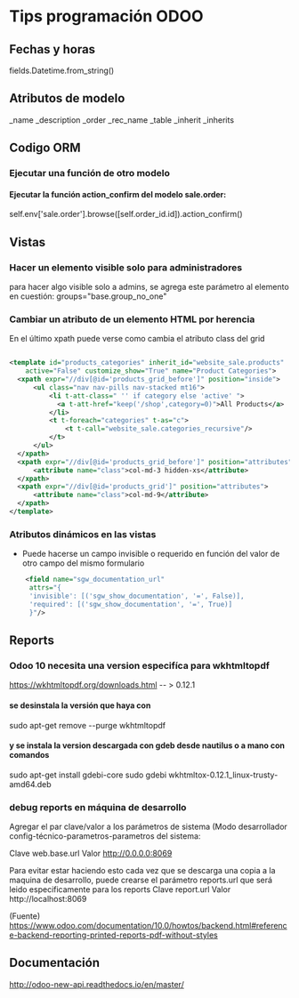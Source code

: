 # Tips programación ODOO

## Fechas y horas

fields.Datetime.from_string()

## Atributos de modelo
 _name
_description
_order
_rec_name
_table
_inherit
_inherits

## Codigo ORM
### Ejecutar una función de otro modelo
#### Ejecutar la función action_confirm del modelo sale.order:
self.env['sale.order'].browse([self.order_id.id]).action_confirm()

## Vistas
### Hacer un elemento visible solo para administradores
 para hacer algo visible solo a admins, se agrega este parámetro al elemento en cuestión: groups="base.group_no_one"

### Cambiar un atributo de un elemento HTML por herencia
En el último xpath puede verse como cambia el atributo class del grid

```XML

<template id="products_categories" inherit_id="website_sale.products" 
    active="False" customize_show="True" name="Product Categories">
  <xpath expr="//div[@id='products_grid_before']" position="inside">
      <ul class="nav nav-pills nav-stacked mt16">
          <li t-att-class=" '' if category else 'active' ">
            <a t-att-href="keep('/shop',category=0)">All Products</a>
          </li>
          <t t-foreach="categories" t-as="c">
              <t t-call="website_sale.categories_recursive"/>
          </t>
      </ul>
  </xpath>
  <xpath expr="//div[@id='products_grid_before']" position="attributes">
      <attribute name="class">col-md-3 hidden-xs</attribute>
  </xpath>
  <xpath expr="//div[@id='products_grid']" position="attributes">
      <attribute name="class">col-md-9</attribute>
  </xpath>
</template>
```

### Atributos dinámicos en las vistas

* Puede hacerse un campo invisible o requerido en función del valor de otro campo del mismo formulario

```XML
    <field name="sgw_documentation_url" 
     attrs="{
     'invisible': [('sgw_show_documentation', '=', False)],
     'required': [('sgw_show_documentation', '=', True)]
     }"/> 
```

## Reports
### Odoo 10 necesita una version especifíca para wkhtmltopdf 
https://wkhtmltopdf.org/downloads.html -- > 0.12.1
#### se desinstala la versión que haya con
sudo apt-get remove --purge wkhtmltopdf
#### y se instala la version descargada con gdeb desde nautilus o a mano con comandos
sudo apt-get install gdebi-core 
sudo gdebi wkhtmltox-0.12.1_linux-trusty-amd64.deb

### debug reports en máquina de desarrollo
Agregar el par clave/valor a los parámetros de sistema (Modo desarrollador config-técnico-parametros-parametros del sistema:

Clave 	web.base.url
Valor 	http://0.0.0.0:8069

Para evitar estar haciendo esto cada vez que se descarga una copia a la maquina de desarrollo, puede crearse el parámetro reports.url que será leido especificamente para los reports
Clave  report.url
Valor  http://localhost:8069

(Fuente)
https://www.odoo.com/documentation/10.0/howtos/backend.html#reference-backend-reporting-printed-reports-pdf-without-styles


## Documentación
http://odoo-new-api.readthedocs.io/en/master/

